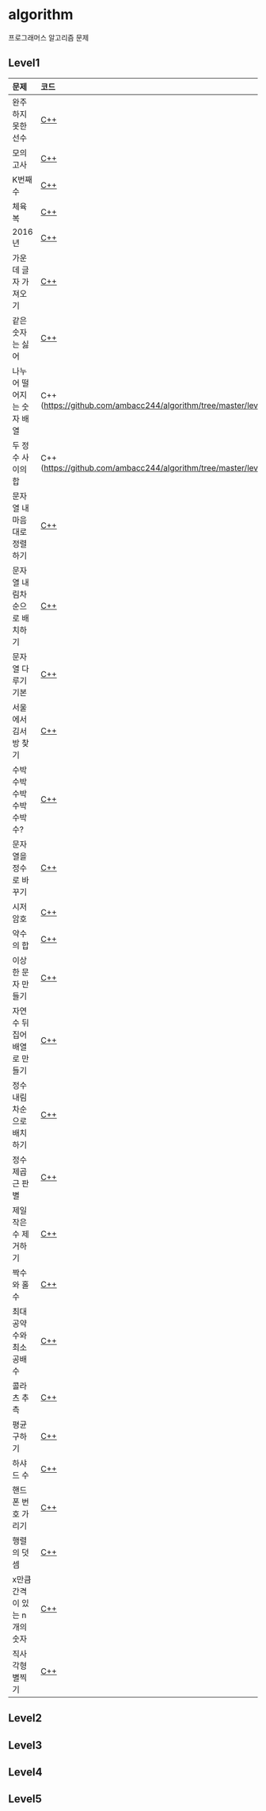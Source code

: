 # algorithm
프로그래머스 알고리즘 문제

## Level1

|문제|코드|
|:-------------|:-------------|
|완주하지 못한 선수|[C++](https://github.com/ambacc244/algorithm/tree/master/level1/완주하지_못한_선수.cpp)|
|모의고사|[C++](https://github.com/ambacc244/algorithm/tree/master/level1)|
|K번째수|[C++](https://github.com/ambacc244/algorithm/tree/master/level1)|
|체육복|[C++](https://github.com/ambacc244/algorithm/tree/master/level1)|
|2016년|[C++](https://github.com/ambacc244/algorithm/tree/master/level1)|
|가운데 글자 가져오기|[C++](https://github.com/ambacc244/algorithm/tree/master/level1)|
|같은 숫자는 싫어|[C++](https://github.com/ambacc244/algorithm/tree/master/level1)|
|나누어 떨어지는 숫자 배열|C++(https://github.com/ambacc244/algorithm/tree/master/level1)|
|두 정수 사이의 합|C++(https://github.com/ambacc244/algorithm/tree/master/level1)|
|문자열 내 마음대로 정렬하기|[C++](https://github.com/ambacc244/algorithm/tree/master/level1)|
|문자열 내림차순으로 배치하기|[C++](https://github.com/ambacc244/algorithm/tree/master/level1)|
|문자열 다루기 기본|[C++](https://github.com/ambacc244/algorithm/tree/master/level1)|
|서울에서 김서방 찾기|[C++](https://github.com/ambacc244/algorithm/tree/master/level1)|
|수박수박수박수박수박수?|[C++](https://github.com/ambacc244/algorithm/tree/master/level1)|
|문자열을 정수로 바꾸기|[C++](https://github.com/ambacc244/algorithm/tree/master/level1)|
|시저 암호|[C++](https://github.com/ambacc244/algorithm/tree/master/level1)|
|약수의 합|[C++](https://github.com/ambacc244/algorithm/tree/master/level1)|
|이상한 문자 만들기|[C++](https://github.com/ambacc244/algorithm/tree/master/level1)|
|자연수 뒤집어 배열로 만들기|[C++](https://github.com/ambacc244/algorithm/tree/master/level1)|
|정수 내림차순으로 배치하기|[C++](https://github.com/ambacc244/algorithm/tree/master/level1)|
|정수 제곱근 판별|[C++](https://github.com/ambacc244/algorithm/tree/master/level1)|
|제일 작은 수 제거하기|[C++](https://github.com/ambacc244/algorithm/tree/master/level1)|
|짝수와 홀수|[C++](https://github.com/ambacc244/algorithm/tree/master/level1)|
|최대공약수와 최소공배수|[C++](https://github.com/ambacc244/algorithm/tree/master/level1)|
|콜라츠 추측|[C++](https://github.com/ambacc244/algorithm/tree/master/level1)|
|평균 구하기|[C++](https://github.com/ambacc244/algorithm/tree/master/level1)|
|하샤드 수|[C++](https://github.com/ambacc244/algorithm/tree/master/level1)|
|핸드폰 번호 가리기|[C++](https://github.com/ambacc244/algorithm/tree/master/level1)|
|행렬의 덧셈|[C++](https://github.com/ambacc244/algorithm/tree/master/level1)|
|x만큼 간격이 있는 n개의 숫자|[C++](https://github.com/ambacc244/algorithm/tree/master/level1)|
|직사각형 별찍기|[C++](https://github.com/ambacc244/algorithm/tree/master/level1)|


## Level2


## Level3


## Level4


## Level5
